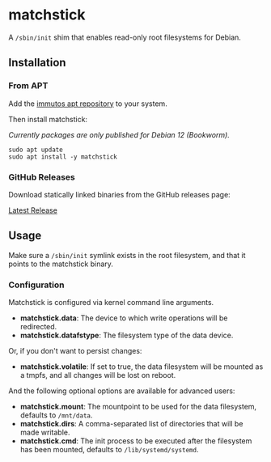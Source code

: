 # matchstick

A `/sbin/init` shim that enables read-only root filesystems for Debian.

## Installation

### From APT

Add the [immutos apt repository](https://github.com/immutos/apt?tab=readme-ov-file#usage) to your system.

Then install matchstick:

*Currently packages are only published for Debian 12 (Bookworm).*

```shell
sudo apt update
sudo apt install -y matchstick
```

### GitHub Releases

Download statically linked binaries from the GitHub releases page: 

[Latest Release](https://github.com/immutos/matchstick/releases/latest)

## Usage

Make sure a `/sbin/init` symlink exists in the root filesystem, and that it points to the matchstick binary.

### Configuration

Matchstick is configured via kernel command line arguments.

* **matchstick.data**: The device to which write operations will be redirected.
* **matchstick.datafstype**: The filesystem type of the data device.

Or, if you don't want to persist changes:

* **matchstick.volatile**: If set to true, the data filesystem will be mounted as a tmpfs, and all changes will be lost on reboot.

And the following optional options are available for advanced users:

* **matchstick.mount**: The mountpoint to be used for the data filesystem, defaults to `/mnt/data`.
* **matchstick.dirs**: A comma-separated list of directories that will be made writable.
* **matchstick.cmd**: The init process to be executed after the filesystem has been mounted, defaults to `/lib/systemd/systemd`.
